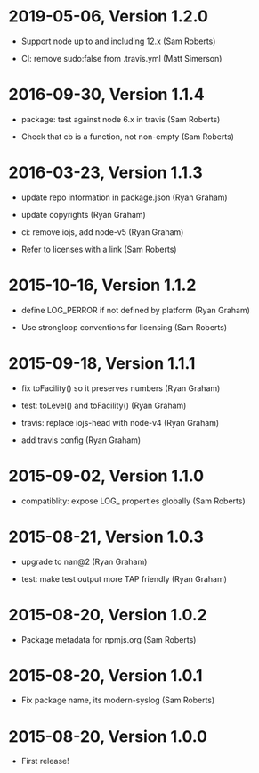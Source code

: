 2019-05-06, Version 1.2.0
=========================

 * Support node up to and including 12.x (Sam Roberts)

 * CI: remove sudo:false from .travis.yml (Matt Simerson)


2016-09-30, Version 1.1.4
=========================

 * package: test against node 6.x in travis (Sam Roberts)

 * Check that cb is a function, not non-empty (Sam Roberts)


2016-03-23, Version 1.1.3
=========================

 * update repo information in package.json (Ryan Graham)

 * update copyrights (Ryan Graham)

 * ci: remove iojs, add node-v5 (Ryan Graham)

 * Refer to licenses with a link (Sam Roberts)


2015-10-16, Version 1.1.2
=========================

 * define LOG_PERROR if not defined by platform (Ryan Graham)

 * Use strongloop conventions for licensing (Sam Roberts)


2015-09-18, Version 1.1.1
=========================

 * fix toFacility() so it preserves numbers (Ryan Graham)

 * test: toLevel() and toFacility() (Ryan Graham)

 * travis: replace iojs-head with node-v4 (Ryan Graham)

 * add travis config (Ryan Graham)


2015-09-02, Version 1.1.0
=========================

 * compatiblity: expose LOG_ properties globally (Sam Roberts)


2015-08-21, Version 1.0.3
=========================

 * upgrade to nan@2 (Ryan Graham)

 * test: make test output more TAP friendly (Ryan Graham)


2015-08-20, Version 1.0.2
=========================

 * Package metadata for npmjs.org (Sam Roberts)


2015-08-20, Version 1.0.1
=========================

 * Fix package name, its modern-syslog (Sam Roberts)


2015-08-20, Version 1.0.0
=========================

 * First release!

